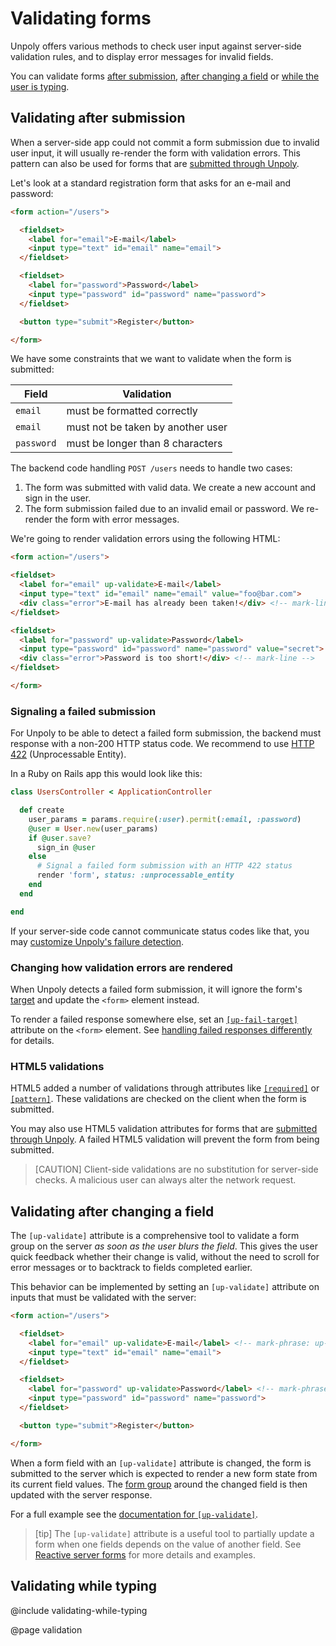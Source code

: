 Validating forms
================

Unpoly offers various methods to check user input against server-side validation rules,
and to display error messages for invalid fields.

You can validate forms [after submission](#validating-after-submission),
[after changing a field](#validating-after-changing-a-field) or
[while the user is typing](#validating-while-typing).


Validating after submission
---------------------------

When a server-side app could not commit a form submission due to invalid user input,
it will usually re-render the form with validation errors. This pattern can also be
used for forms that are [submitted through Unpoly](/up-submit).

Let's look at a standard registration form that asks for an e-mail and password:

```html
<form action="/users">

  <fieldset>
    <label for="email">E-mail</label>
    <input type="text" id="email" name="email">
  </fieldset>

  <fieldset>
    <label for="password">Password</label>
    <input type="password" id="password" name="password">
  </fieldset>

  <button type="submit">Register</button>

</form>
```

We have some constraints that we want to validate when the form is submitted:

| Field        | Validation                        |
|--------------|-----------------------------------|
| `email`      | must be formatted correctly       |
| `email`      | must not be taken by another user |
| `password`   | must be longer than 8 characters  |


The backend code handling `POST /users` needs to handle two cases:

1. The form was submitted with valid data. We create a new account and sign in the user.
2. The form submission failed due to an invalid email or password. We re-render the form with error messages.

We're going to render validation errors using the following HTML:

  ```html
<form action="/users">

  <fieldset>
    <label for="email" up-validate>E-mail</label>
    <input type="text" id="email" name="email" value="foo@bar.com">
    <div class="error">E-mail has already been taken!</div> <!-- mark-line -->
  </fieldset>

  <fieldset>
    <label for="password" up-validate>Password</label>
    <input type="password" id="password" name="password" value="secret">
    <div class="error">Password is too short!</div> <!-- mark-line -->
  </fieldset>

</form>
```

### Signaling a failed submission

For Unpoly to be able to detect a failed form submission,
the backend must response with a non-200 HTTP status code.
We recommend to use [HTTP 422](https://developer.mozilla.org/en-US/docs/Web/HTTP/Status/422)
(Unprocessable Entity).

In a Ruby on Rails app this would look like this:

```ruby
class UsersController < ApplicationController

  def create
    user_params = params.require(:user).permit(:email, :password)
    @user = User.new(user_params)
    if @user.save?
      sign_in @user
    else
      # Signal a failed form submission with an HTTP 422 status
      render 'form', status: :unprocessable_entity
    end
  end

end
```

If your server-side code cannot communicate status codes like that,
you may [customize Unpoly's failure detection](/failed-responses#customizing-failure-detection).


### Changing how validation errors are rendered

When Unpoly detects a failed form submission, it will ignore the form's [target](/targeting-fragments)
and update the `<form>` element instead.

To render a failed response somewhere else, set an [`[up-fail-target]`](/up-submit#up-fail-target) attribute on the `<form>` element.
See [handling failed responses differently](/failed-responses#fail-options) for details.


### HTML5 validations

HTML5 added a number of validations through attributes like
[`[required]`](https://developer.mozilla.org/en-US/docs/Web/HTML/Attributes/required) or
[`[pattern]`](https://developer.mozilla.org/en-US/docs/Web/HTML/Attributes/pattern).
These validations are checked on the client when the form is submitted.

You may also use HTML5 validation attributes for forms that are [submitted through Unpoly](/up-submit).
A failed HTML5 validation will prevent the form from being submitted.

> [CAUTION]
> Client-side validations are no substitution for server-side checks. A malicious user can always alter the network request.


Validating after changing a field
---------------------------------

The `[up-validate]` attribute is a comprehensive tool
to validate a form group on the server *as soon as the user blurs the field*.
This gives the user quick feedback whether their change is valid,
without the need to scroll for error messages or to backtrack to
fields completed earlier.

This behavior can be implemented by setting an `[up-validate]` attribute on inputs
that must be validated with the server:

```html
<form action="/users">

  <fieldset>
    <label for="email" up-validate>E-mail</label> <!-- mark-phrase: up-validate -->
    <input type="text" id="email" name="email">
  </fieldset>

  <fieldset>
    <label for="password" up-validate>Password</label> <!-- mark-phrase: up-validate -->
    <input type="password" id="password" name="password">
  </fieldset>

  <button type="submit">Register</button>

</form>
```

When a form field with an `[up-validate]` attribute is changed, the form is submitted to the server
which is expected to render a new form state from its current field values.
The [form group](/up-form-group) around the changed field is then updated with the server response.

For a full example see the [documentation for `[up-validate]`](/up-validate).

> [tip]
> The `[up-validate]` attribute is a useful tool to partially update a form when one fields depends on the value of another field.
> See [Reactive server forms](/reactive-server-forms) for more details and examples.


Validating while typing
-----------------------

@include validating-while-typing



@page validation
